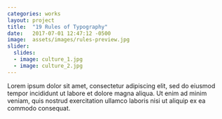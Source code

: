 ```yaml
---
categories: works
layout: project
title:  "19 Rules of Typography"
date:   2017-07-01 12:47:12 -0500
image:  assets/images/rules-preview.jpg
slider:
  slides:
  - image: culture_1.jpg
  - image: culture_2.jpg
---
```

Lorem ipsum dolor sit amet, consectetur adipiscing elit, sed do eiusmod tempor incididunt ut labore et dolore magna aliqua. Ut enim ad minim veniam, quis nostrud exercitation ullamco laboris nisi ut aliquip ex ea commodo consequat.
